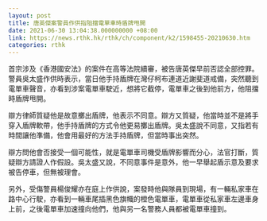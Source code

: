 ```yaml
---
layout: post
title: 唐英傑案警員作供指阻擋電單車時盾牌甩開
date: 2021-06-30 13:04:38.000000000 +08:00
link: https://news.rthk.hk/rthk/ch/component/k2/1598455-20210630.htm
categories: rthk
---
```


首宗涉及《香港國安法》的案件在高等法院續審，被告唐英傑早前否認全部控罪。警員吳太盛作供時表示，當日他手持盾牌在灣仔柯布連道近謝斐道戒備，突然聽到電單車聲音，亦看到涉案電單車駛近，想將它截停，電單車之後到他前方，他阻擋時盾牌甩開。

辯方律師質疑他是故意擲出盾牌，他表示不同意。辯方又質疑，他當時並不是將手穿入盾牌軟帶，他手持盾牌的方式令他更易擲出盾牌。吳太盛說不同意，又指若有時間讓他準備，他會用最好的方法手持盾牌，但當時事出突然。

辯方問他會否接受一個可能性，就是電單車司機受盾牌影響而分心，法官打斷，質疑辯方請證人作假設。吳太盛又說，不同意事件是意外，他一早舉起盾示意及要求被告停車，但無被理會。

另外，受傷警員楊俊耀亦在庭上作供說，案發時他與隊員到現場，有一輛私家車在路中心行駛，亦看到一輛車尾插黑色旗幟的橙色電單車，電單車從私家車左邊車身上前，之後電單車加速撞向他們，他與另一名警務人員都被電單車撞到。
